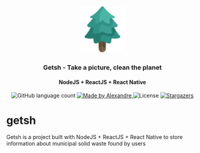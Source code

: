 <h1 align="center">
  <img alt="getsh" title="getsh" src=".github/getsh-icon.svg" width="120px" />
</h1>

<h3 align="center">
  Getsh - Take a picture, clean the planet
</h3>

<h4 align="center">
  NodeJS + ReactJS + React Native
</h4>

<p align="center">
  <img alt="GitHub language count" src="https://img.shields.io/github/languages/count/AlexandreMacedoo/getsh?color=%2304D361">

  <a href="https://github.com/AlexandreMacedoo">
    <img alt="Made by Alexandre" src="https://img.shields.io/badge/made%20by-Alexandre-%2304D361">
  </a>

  <img alt="License" src="https://img.shields.io/badge/license-MIT-%2304D361">

  <a href="https://github.com/AlexandreMacedoo/getsh/stargazers">
    <img alt="Stargazers" src="https://img.shields.io/github/stars/AlexandreMacedoo/getsh?style=social">
  </a>
</p>

# getsh
Getsh is a project built with NodeJS + ReactJS + React Native to store information about municipal solid waste found by users
